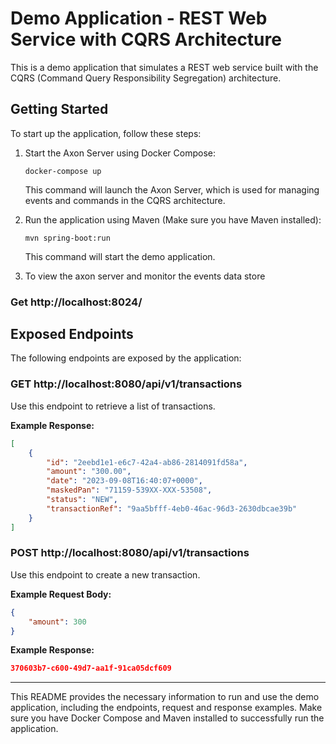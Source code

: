 # Demo Application - REST Web Service with CQRS Architecture

This is a demo application that simulates a REST web service built with the CQRS (Command Query Responsibility Segregation) architecture.

## Getting Started

To start up the application, follow these steps:

1. Start the Axon Server using Docker Compose:
   ```
   docker-compose up
   ```

   This command will launch the Axon Server, which is used for managing events and commands in the CQRS architecture.

2. Run the application using Maven (Make sure you have Maven installed):
   ```
   mvn spring-boot:run
   ```

   This command will start the demo application.

   

4. To view the axon server and monitor the events data store 

### Get http://localhost:8024/




## Exposed Endpoints

The following endpoints are exposed by the application:

### GET http://localhost:8080/api/v1/transactions

Use this endpoint to retrieve a list of transactions.

**Example Response:**

```json
[
    {
        "id": "2eebd1e1-e6c7-42a4-ab86-2814091fd58a",
        "amount": "300.00",
        "date": "2023-09-08T16:40:07+0000",
        "maskedPan": "71159-539XX-XXX-53508",
        "status": "NEW",
        "transactionRef": "9aa5bfff-4eb0-46ac-96d3-2630dbcae39b"
    }
]
```

### POST http://localhost:8080/api/v1/transactions

Use this endpoint to create a new transaction.

**Example Request Body:**

```json
{
    "amount": 300
}
```

**Example Response:**

```json
370603b7-c600-49d7-aa1f-91ca05dcf609
```

---

This README provides the necessary information to run and use the demo application, including the endpoints, request and response examples. Make sure you have Docker Compose and Maven installed to successfully run the application.
